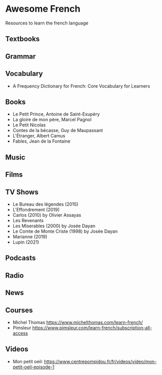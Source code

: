 # Awesome French
Resources to learn the french language

## Textbooks

## Grammar

## Vocabulary

- A Frequency Dictionary for French: Core Vocabulary for Learners

## Books

- Le Petit Prince, Antoine de Saint-Exupéry
- La gloire de mon père, Marcel Pagnol
- Le Petit Nicolas
- Contes de la bécasse, Guy de Maupassant
- L'Étranger, Albert Camus
- Fables, Jean de la Fontaine

## Music

## Films

## TV Shows

- Le Bureau des légendes (2015)
- L'Effondrement (2019)
- Carlos (2010) by Olivier Assayas
- Les Revenants
- Les Miserables (2000) by Josée Dayan
- Le Comte de Monte Criste (1998) by Josée Dayan
- Marianne (2019)
- Lupin (2021)

## Podcasts

## Radio

## News

## Courses

- Michel Thomas https://www.michelthomas.com/learn-french/
- Pimsleur https://www.pimsleur.com/learn-french/subscription-all-access

## Videos

- Mon petit oeil: https://www.centrepompidou.fr/fr/videos/video/mon-petit-oeil-episode-1
